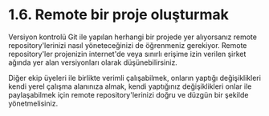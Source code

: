 # 1.6. Remote bir proje oluşturmak

Versiyon kontrolü Git ile yapılan herhangi bir projede yer alıyorsanız remote repository'lerinizi nasıl yöneteceğinizi de öğrenmeniz gerekiyor. Remote repository'ler projenizin internet'de veya sınırlı erişime izin verilen şirket ağında yer alan versiyonları olarak düşünebilirsiniz.

Diğer ekip üyeleri ile birlikte verimli çalışabilmek,  onların yaptığı değişiklikleri kendi yerel çalışma alanınıza almak, kendi yaptığınız değişiklikleri onlar ile paylaşabilmek için remote repository'lerinizi doğru ve düzgün bir şekilde yönetmelisiniz.
